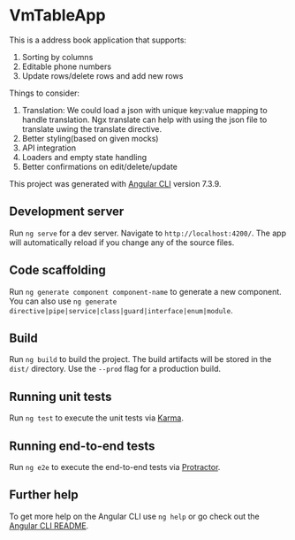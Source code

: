 # VmTableApp

This is a address book application that supports:
1. Sorting by columns
2. Editable phone numbers
3. Update rows/delete rows and add new rows

Things to consider:
1. Translation: We could load a json with unique key:value mapping to handle translation. Ngx translate can help with using the json file to translate uwing the translate directive.
2. Better styling(based on given mocks)
3. API integration
4. Loaders and empty state handling
5. Better confirmations on edit/delete/update

This project was generated with [Angular CLI](https://github.com/angular/angular-cli) version 7.3.9.

## Development server

Run `ng serve` for a dev server. Navigate to `http://localhost:4200/`. The app will automatically reload if you change any of the source files.

## Code scaffolding

Run `ng generate component component-name` to generate a new component. You can also use `ng generate directive|pipe|service|class|guard|interface|enum|module`.

## Build

Run `ng build` to build the project. The build artifacts will be stored in the `dist/` directory. Use the `--prod` flag for a production build.

## Running unit tests

Run `ng test` to execute the unit tests via [Karma](https://karma-runner.github.io).

## Running end-to-end tests

Run `ng e2e` to execute the end-to-end tests via [Protractor](http://www.protractortest.org/).

## Further help

To get more help on the Angular CLI use `ng help` or go check out the [Angular CLI README](https://github.com/angular/angular-cli/blob/master/README.md).
